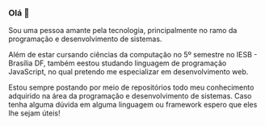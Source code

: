 ### Olá 👋

Sou uma pessoa amante pela tecnologia, principalmente no ramo da programação e desenvolvimento de sistemas.

Além de estar cursando ciências da computação no 5º semestre no IESB - Brasília DF, também eestou studando linguagem de programação JavaScript, no qual pretendo me especializar em desenvolvimento web.

Estou sempre postando por meio de repositórios todo meu conhecimento adquirido na área da programação e desenvolvimento de sistemas. Caso tenha alguma dúvida em alguma linguagem ou framework espero que eles lhe sejam úteis!

<!--
**leo123nunes/leo123nunes** is a ✨ _special_ ✨ repository because its `README.md` (this file) appears on your GitHub profile.



